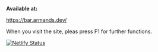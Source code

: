 __Available at:__ 

https://bar.armands.dev/

When you visit the site, pleas press F1 for further functions.

[![Netlify Status](https://api.netlify.com/api/v1/badges/02d34a92-3727-42c0-96dd-999f72f74f6d/deploy-status)](https://app.netlify.com/sites/musing-liskov-67df00/deploys)
